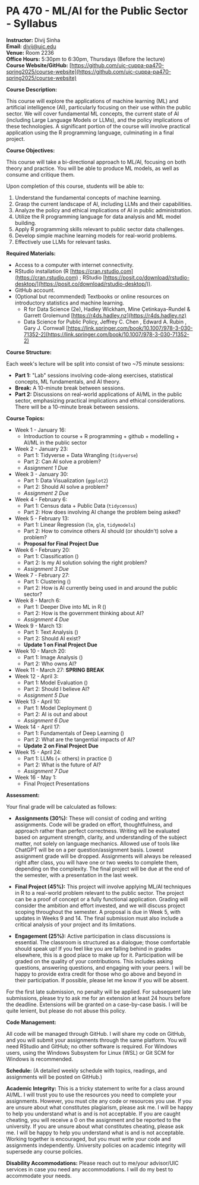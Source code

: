 # PA 470 - ML/AI for the Public Sector - Syllabus

**Instructor:** Divij Sinha  
**Email:** divij@uic.edu  
**Venue:** Room 2236  
**Office Hours:** 5:30pm to 6:30pm, Thursdays (Before the lecture)   
**Course Website/GitHub:** [https://github.com/uic-cuppa-pa470-spring2025/course-website](https://github.com/uic-cuppa-pa470-spring2025/course-website)

**Course Description:**

This course will explore the applications of machine learning (ML) and artificial intelligence (AI), particularly focusing on their use within the public sector. We will cover fundamental ML concepts, the current state of AI (including Large Language Models or LLMs), and the policy implications of these technologies. A significant portion of the course will involve practical application using the R programming language, culminating in a final project.


**Course Objectives:**

This course will take a bi-directional approach to ML/AI, focusing on both theory and practice. You will be able to produce ML models, as well as consume and critique them.

Upon completion of this course, students will be able to:

1. Understand the fundamental concepts of machine learning.
2. Grasp the current landscape of AI, including LLMs and their capabilities.
3. Analyze the policy and ethical implications of AI in public administration.
4. Utilize the R programming language for data analysis and ML model building.
5. Apply R programming skills relevant to public sector data challenges.
6. Develop simple machine learning models for real-world problems.
7. Effectively use LLMs for relevant tasks.


**Required Materials:**

* Access to a computer with internet connectivity.
* RStudio installation (R [https://cran.rstudio.com](https://cran.rstudio.com) ; RStudio [https://posit.co/download/rstudio-desktop/](https://posit.co/download/rstudio-desktop/)).
* GitHub account.
*  (Optional but recommended) Textbooks or online resources on introductory statistics and machine learning.
    - R for Data Science (2e), Hadley Wickham, Mine Çetinkaya-Rundel
& Garrett Grolemund [https://r4ds.hadley.nz](https://r4ds.hadley.nz)
    - Data Science for Public Policy, Jeffrey C. Chen , Edward A. Rubin , Gary J. Cornwall [https://link.springer.com/book/10.1007/978-3-030-71352-2](https://link.springer.com/book/10.1007/978-3-030-71352-2)


**Course Structure:**

Each week's lecture will be split into consist of two ~75 minute sessions:

* **Part 1:**  "Lab" sessions involving code-along exercises, statistical concepts, ML fundamentals, and AI theory.
* **Break:**  A 10-minute break between sessions.
* **Part 2:**  Discussions on real-world applications of AI/ML in the public sector, emphasizing practical implications and ethical considerations.  There will be a 10-minute break between sessions.


**Course Topics:**

* Week 1 - January 16: 
    - Introduction to course + R programming + github + modelling + AI/ML in the public sector
* Week 2 - January 23:
    - Part 1: Tidyverse + Data Wrangling (`tidyverse`)
    - Part 2: Can AI solve a problem?
    - *Assignment 1 Due*
* Week 3 - January 30:
    - Part 1: Data Visualization (`ggplot2`)
    - Part 2: Should AI solve a problem?
    - *Assignment 2 Due*
* Week 4 - February 6:
    - Part 1: Census data + Public Data (`tidycensus`)
    - Part 2: How does involving AI change the problem being asked?
* Week 5 - February 13:
    - Part 1: Linear Regression (`lm`, `glm`, `tidymodels`)
    - Part 2: How to convince others AI should (or shouldn't) solve a problem?
    - **Proposal for Final Project Due**
* Week 6 - February 20:
    - Part 1: Classification ()
    - Part 2: Is my AI solution solving the right problem?
    - *Assignment 3 Due*
* Week 7 - February 27:
    - Part 1: Clustering ()
    - Part 2: How is AI currently being used in and around the public sector?
* Week 8 - March 6:
    - Part 1: Deeper Dive into ML in R ()
    - Part 2: How is the government thinking about AI?
    - *Assignment 4 Due*
* Week 9 - March 13:
    - Part 1: Text Analysis ()
    - Part 2: Should AI exist?
    - **Update 1 on Final Project Due**
* Week 10 - March 20:
    - Part 1: Image Analysis ()
    - Part 2: Who owns AI?
* Week 11 - March 27:
    **SPRING BREAK**
* Week 12 - April 3:
    - Part 1: Model Evaluation ()
    - Part 2: Should I believe AI?
    - *Assignment 5 Due*
* Week 13 - April 10:
    - Part 1: Model Deployment ()
    - Part 2: AI is out and about 
    - *Assignment 6 Due*
* Week 14 - April 17:
    - Part 1: Fundamentals of Deep Learning ()
    - Part 2: What are the tangential impacts of AI?
    - **Update 2 on Final Project Due**
* Week 15 - April 24:
    - Part 1: LLMs (+ others) in practice ()
    - Part 2: What is the future of AI?
    - *Assignment 7 Due*
* Week 16 - May 1:
    - Final Project Presentations

**Assessment:**

Your final grade will be calculated as follows:

* **Assignments (30%):**  These will consist of coding and writing assignments.  Code will be graded on effort, thoughtfulness, and approach rather than perfect correctness. Writing will be evaluated based on argument strength, clarity, and understanding of the subject matter, not solely on language mechanics. Allowed use of tools like ChatGPT will be on a per question/assignment basis. Lowest assignment grade will be dropped. Assignments will always be released right after class, you will have one or two weeks to complete them, depending on the complexity. The final project will be due at the end of the semester, with a presentation in the last week.    

* **Final Project (45%):**  This project will involve applying ML/AI techniques in R to a real-world problem relevant to the public sector. The project can be a proof of concept or a fully functional application.  Grading will consider the ambition and effort invested, and we will discuss project scoping throughout the semester.  A proposal is due in Week 5, with updates in Weeks 9 and 14. The final submission must also include a critical analysis of your project and its limitations.

* **Engagement (25%):** Active participation in class discussions is essential. The classroom is structured as a dialogue; those comfortable should speak up! If you feel like you are falling behind in grades elsewhere, this is a good place to make up for it.  Participation will be graded on the quality of your contributions. This includes asking questions, answering questions, and engaging with your peers. I will be happy to provide extra credit for those who go above and beyond in their participation. If possible, please let me know if you will be absent. 
 
For the first late submission, no penalty will be applied. For subsequent late submissions, please try to ask me for an extension at least 24 hours before the deadline. Extensions will be granted on a case-by-case basis. I will be quite lenient, but please do not abuse this policy.

**Code Management:**

All code will be managed through GitHub.  I will share my code on GitHub, and you will submit your assignments through the same platform. You will need RStudio and GitHub; no other software is required. For Windows users, using the Windows Subsystem for Linux (WSL) or Git SCM for Windows is recommended.

**Schedule:** (A detailed weekly schedule with topics, readings, and assignments will be posted on GitHub.)


**Academic Integrity:**  This is a tricky statement to write for a class around AI/ML. I will trust you to use the resources you need to complete your assignments. However, you must cite any code or resources you use. If you are unsure about what constitutes plagiarism, please ask me. I will be happy to help you understand what is and is not acceptable. If you are caught cheating, you will receive a 0 on the assignment and be reported to the university. If you are unsure about what constitutes cheating, please ask me. I will be happy to help you understand what is and is not acceptable. Working together is encouraged, but you must write your code and assignments independently. University policies on academic integrity will supersede any course policies.


**Disability Accommodations:** Please reach out to me/your advisor/UIC services in case you need any accommodations. I will do my best to accommodate your needs.